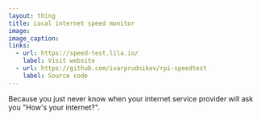 ```yaml
---
layout: thing
title: Local internet speed monitor
image:
image_caption:
links: 
  - url: https://speed-test.lila.io/
    label: Visit website
  - url: https://github.com/ivarprudnikov/rpi-speedtest
    label: Source code
---
```


Because you just never know when your internet service provider will ask you "How's your internet?".
